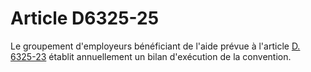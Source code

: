 # Article D6325-25

  
Le groupement d'employeurs bénéficiant de l'aide prévue à l'article [D. 6325-23][1] établit annuellement un bilan d'exécution de la convention.

 [1]: /affichCodeArticle.do?cidTexte=LEGITEXT000006072050&idArticle=LEGIARTI000018498362&dateTexte=&categorieLien=cid